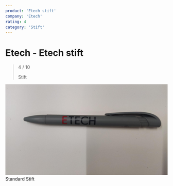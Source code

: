 ```yaml
---
product: 'Etech stift'
company: 'Etech'
rating: 4
category: 'Stift'
---
```


# Etech - Etech stift
>
> 4 / 10
>
> Stift

![Etech stift](assets\etech-etech-stift-e094208e-4d6c-45ba-8a2a-8d8ca8246478.jpg)
Standard Stift
